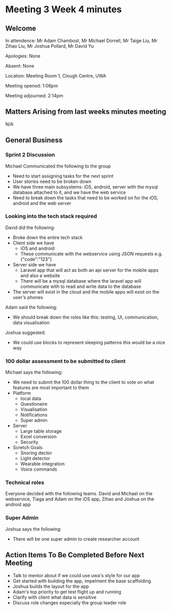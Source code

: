 # Meeting 3 Week 4 minutes

## Welcome
In attendence: Mr Adam Chambost, Mr Michael Dorrell, Mr Taige Liu, Mr Zihao Liu, Mr Joshua Pollard, Mr David Yu

Apologies: None

Absent: None

Location: Meeting Room 1, Clough Centre, UWA

Meeting opened: 1:06pm

Meeting adjourned: 2:14pm

## Matters Arising from last weeks minutes meeting
N/A

## General Business
### Sprint 2 Discussion
Michael Communicated the following to the group
* Need to start assigning tasks for the next sprint
* User stories need to be broken down
* We have three main subsystems: iOS, android, server with the mysql database attached to it, and we have the web service
* Need to break down the tasks that need to be worked on for the iOS, android and the web server

### Looking into the tech stack required
David did the following:
* Broke down the entire tech stack
* Client side we have
  * iOS and android
  * These communicate with the webservice using JSON requests e.g. {"code":"123"}
* Server side we have
  * Laravel app that will act as both an api server for the mobile apps and also a website
  * There will be a mysql database where the laravel app will communicate with to read and write data to the database
* The server will exist in the cloud and the mobile apps will exist on the user's phones

Adam said the following:
  * We should break down the roles like this: testing, UI, communication, data visualisation
  
Joshua suggested:
* We could use blocks to represent sleeping patterns this would be a nice way 

### 100 dollar assessment to be submitted to client
Michael says the following:
* We need to submit the 100 dollar thing to the client to vote on what features are most important to them
* Platform
  * local data
  * Questionaire
  * Visualisation
  * Notifications
  * Super admin
* Server
  * Large table storage
  * Excel conversion
  * Security
* Scretch Goals
  * Snoring dector
  * Light detector
  * Wearable integration
  * Voice commands

### Technical roles
Everyone decided with the following teams. David and Michael on the webservice, Tiaga and Adam on the iOS app, Zihao and Joshua on the android app

### Super Admin
Joshua says the following:
* There will be one super admin to create researcher account

## Action Items To Be Completed Before Next Meeting
* Talk to mentor about if we could use uwa's style for our app
* Get started with building the app, impelment the base scaffolding
* Joshua builds the layout for the app
* Adam's top priority to get test flight up and running
* Clarify with client what data is sensitive 
* Discuss role changes especially the group leader role
